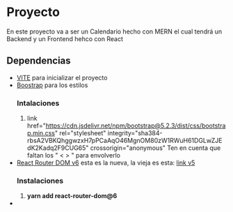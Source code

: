 # Proyecto

En este proyecto va a ser un Calendario hecho con MERN el cual tendrá un Backend y un Frontend hehco con React

## Dependencias

- [VITE](https://vitejs.dev) para inicializar el proyecto
- [Boostrap](https://getbootstrap.com/docs/4.5/getting-started/introduction/) para los estilos
  ### Intalaciones
  1. link href="https://cdn.jsdelivr.net/npm/bootstrap@5.2.3/dist/css/bootstrap.min.css" rel="stylesheet" integrity="sha384-rbsA2VBKQhggwzxH7pPCaAqO46MgnOM80zW1RWuH61DGLwZJEdK2Kadq2F9CUG65" crossorigin="anonymous" 
  Ten en cuenta que faltan los " < > " para envolverlo
- [React Router DOM v6](https://reactrouter.com/en/main) esta es la nueva, la vieja es esta: [link v5](https://reactrouter.com/en/main)
  ### Instalaciones
  1. **yarn add react-router-dom@6**
- 
